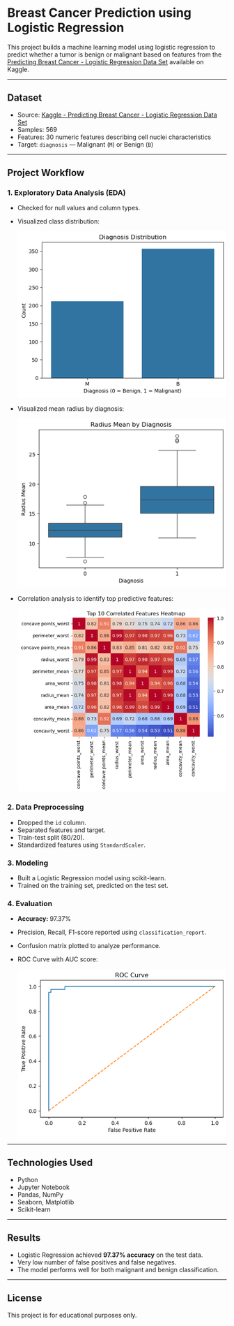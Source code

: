 # Breast Cancer Prediction using Logistic Regression

This project builds a machine learning model using logistic regression to predict whether a tumor is benign or malignant based on features from the [Predicting Breast Cancer - Logistic Regression Data Set](https://www.kaggle.com/code/jagannathrk/predicting-breast-cancer-logistic-regression) available on Kaggle.

---

## Dataset

- Source: [Kaggle - Predicting Breast Cancer - Logistic Regression Data Set](https://www.kaggle.com/code/jagannathrk/predicting-breast-cancer-logistic-regression)
- Samples: 569
- Features: 30 numeric features describing cell nuclei characteristics
- Target: `diagnosis` — Malignant (`M`) or Benign (`B`)

---

## Project Workflow

### 1. Exploratory Data Analysis (EDA)
- Checked for null values and column types.
- Visualized class distribution:

  ![Diagnosis Distribution](Plots/diagnosisDistribution.png)

- Visualized mean radius by diagnosis:

  ![Radius Mean by Diagnosis](Plots/radiusByDiagnosis.png)

- Correlation analysis to identify top predictive features:

  ![Top 10 Correlated Features Heatmap](Plots/heatmap.png)

### 2. Data Preprocessing
- Dropped the `id` column.
- Separated features and target.
- Train-test split (80/20).
- Standardized features using `StandardScaler`.

### 3. Modeling
- Built a Logistic Regression model using scikit-learn.
- Trained on the training set, predicted on the test set.

### 4. Evaluation
- **Accuracy:** 97.37%
- Precision, Recall, F1-score reported using `classification_report`.
- Confusion matrix plotted to analyze performance.
- ROC Curve with AUC score:

  ![ROC Curve](Plots/roc.png)
---

## Technologies Used

- Python
- Jupyter Notebook
- Pandas, NumPy
- Seaborn, Matplotlib
- Scikit-learn

---

## Results

- Logistic Regression achieved **97.37% accuracy** on the test data.
- Very low number of false positives and false negatives.
- The model performs well for both malignant and benign classification.

---

## License

This project is for educational purposes only.

